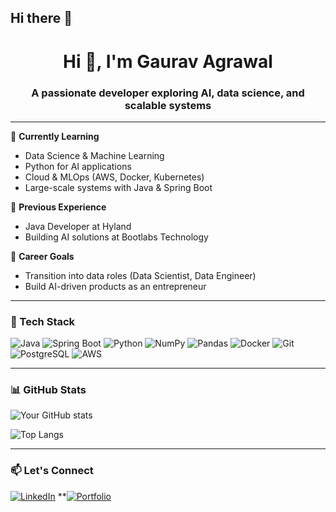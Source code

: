 ## Hi there 👋

<!--
**agrawal101/agrawal101** is a ✨ _special_ ✨ repository because its `README.md` (this file) appears on your GitHub profile.

Here are some ideas to get you started:

- 🔭 I’m currently working on ...
- 🌱 I’m currently learning ...
- 👯 I’m looking to collaborate on ...
- 🤔 I’m looking for help with ...
- 💬 Ask me about ...
- 📫 How to reach me: ...
- 😄 Pronouns: ...
- ⚡ Fun fact: ...
-->

<h1 align="center">Hi 👋, I'm Gaurav Agrawal</h1>
<h3 align="center">A passionate developer exploring AI, data science, and scalable systems</h3>

---

🌱 **Currently Learning**  
- Data Science & Machine Learning  
- Python for AI applications  
- Cloud & MLOps (AWS, Docker, Kubernetes)  
- Large-scale systems with Java & Spring Boot  

💼 **Previous Experience**  
- Java Developer at Hyland  
- Building AI solutions at Bootlabs Technology  

🎯 **Career Goals**  
- Transition into data roles (Data Scientist, Data Engineer)  
- Build AI-driven products as an entrepreneur  

---

### 🔧 Tech Stack

![Java](https://img.shields.io/badge/Java-ED8B00?style=for-the-badge&logo=java&logoColor=white)
![Spring Boot](https://img.shields.io/badge/Spring_Boot-6DB33F?style=for-the-badge&logo=spring-boot&logoColor=white)
![Python](https://img.shields.io/badge/Python-3776AB?style=for-the-badge&logo=python&logoColor=white)
![NumPy](https://img.shields.io/badge/Numpy-013243?style=for-the-badge&logo=numpy&logoColor=white)
![Pandas](https://img.shields.io/badge/Pandas-150458?style=for-the-badge&logo=pandas&logoColor=white)
![Docker](https://img.shields.io/badge/Docker-2496ED?style=for-the-badge&logo=docker&logoColor=white)
![Git](https://img.shields.io/badge/Git-F05032?style=for-the-badge&logo=git&logoColor=white)
![PostgreSQL](https://img.shields.io/badge/PostgreSQL-316192?style=for-the-badge&logo=postgresql&logoColor=white)
![AWS](https://img.shields.io/badge/AWS-232F3E?style=for-the-badge&logo=amazon-aws&logoColor=white)

---

### 📊 GitHub Stats

![Your GitHub stats](https://github-readme-stats.vercel.app/api?username=agrawal101&show_icons=true&theme=radical)

![Top Langs](https://github-readme-stats.vercel.app/api/top-langs/?username=agrawal101&layout=compact&theme=radical)

---

### 📫 Let's Connect

[![LinkedIn](https://img.shields.io/badge/LinkedIn-blue?style=for-the-badge&logo=linkedin&logoColor=white)]([https://linkedin.com/in/YOUR_LINKEDIN](https://www.linkedin.com/in/gaurav-agrawal224/))
**[![Portfolio](https://img.shields.io/badge/Portfolio-000000?style=for-the-badge&logo=about-dot-me&logoColor=white)](https://your-portfolio.com)

